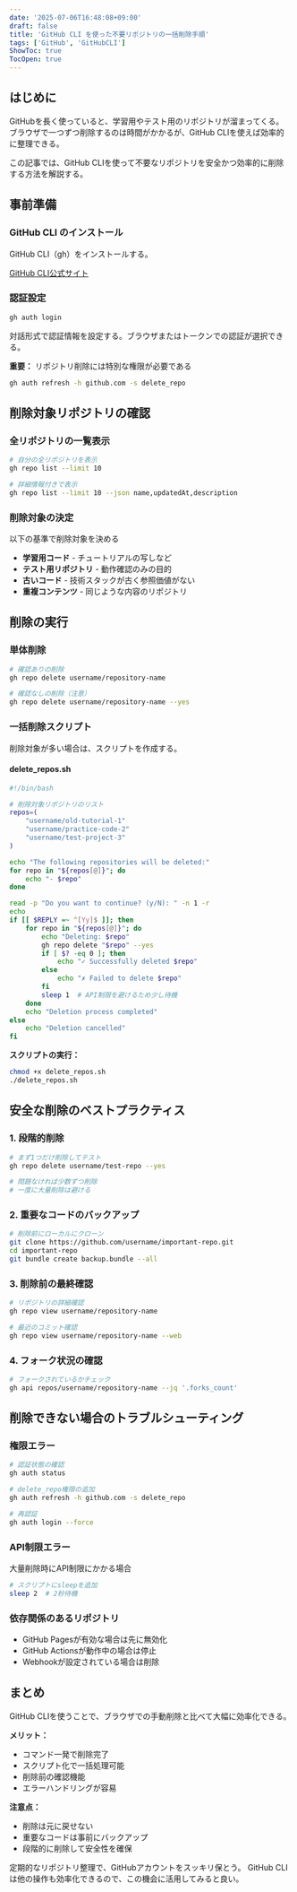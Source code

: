 ```yaml
---
date: '2025-07-06T16:48:08+09:00'
draft: false
title: 'GitHub CLI を使った不要リポジトリの一括削除手順'
tags: ['GitHub', 'GitHubCLI']
ShowToc: true
TocOpen: true
---
```


## はじめに

GitHubを長く使っていると、学習用やテスト用のリポジトリが溜まってくる。ブラウザで一つずつ削除するのは時間がかかるが、GitHub CLIを使えば効率的に整理できる。

この記事では、GitHub CLIを使って不要なリポジトリを安全かつ効率的に削除する方法を解説する。

## 事前準備

### GitHub CLI のインストール

GitHub CLI（gh）をインストールする。

[GitHub CLI公式サイト](https://cli.github.com/)

### 認証設定

```zsh
gh auth login
```

対話形式で認証情報を設定する。ブラウザまたはトークンでの認証が選択できる。

**重要：** リポジトリ削除には特別な権限が必要である

```zsh
gh auth refresh -h github.com -s delete_repo
```

## 削除対象リポジトリの確認

### 全リポジトリの一覧表示

```zsh
# 自分の全リポジトリを表示
gh repo list --limit 10

# 詳細情報付きで表示
gh repo list --limit 10 --json name,updatedAt,description
```

### 削除対象の決定

以下の基準で削除対象を決める

- **学習用コード** - チュートリアルの写しなど
- **テスト用リポジトリ** - 動作確認のみの目的
- **古いコード** - 技術スタックが古く参照価値がない
- **重複コンテンツ** - 同じような内容のリポジトリ

## 削除の実行

### 単体削除

```bash
# 確認ありの削除
gh repo delete username/repository-name

# 確認なしの削除（注意）
gh repo delete username/repository-name --yes
```

### 一括削除スクリプト

削除対象が多い場合は、スクリプトを作成する。

#### delete_repos.sh

```zsh
#!/bin/bash

# 削除対象リポジトリのリスト
repos=(
    "username/old-tutorial-1"
    "username/practice-code-2"
    "username/test-project-3"
)

echo "The following repositories will be deleted:"
for repo in "${repos[@]}"; do
    echo "- $repo"
done

read -p "Do you want to continue? (y/N): " -n 1 -r
echo
if [[ $REPLY =~ ^[Yy]$ ]]; then
    for repo in "${repos[@]}"; do
        echo "Deleting: $repo"
        gh repo delete "$repo" --yes
        if [ $? -eq 0 ]; then
            echo "✓ Successfully deleted $repo"
        else
            echo "✗ Failed to delete $repo"
        fi
        sleep 1  # API制限を避けるため少し待機
    done
    echo "Deletion process completed"
else
    echo "Deletion cancelled"
fi
```

**スクリプトの実行：**

```bash
chmod +x delete_repos.sh
./delete_repos.sh
```

## 安全な削除のベストプラクティス

### 1. 段階的削除

```bash
# まず1つだけ削除してテスト
gh repo delete username/test-repo --yes

# 問題なければ少数ずつ削除
# 一度に大量削除は避ける
```

### 2. 重要なコードのバックアップ

```bash
# 削除前にローカルにクローン
git clone https://github.com/username/important-repo.git
cd important-repo
git bundle create backup.bundle --all
```

### 3. 削除前の最終確認

```bash
# リポジトリの詳細確認
gh repo view username/repository-name

# 最近のコミット確認
gh repo view username/repository-name --web
```

### 4. フォーク状況の確認

```bash
# フォークされているかチェック
gh api repos/username/repository-name --jq '.forks_count'
```

## 削除できない場合のトラブルシューティング

### 権限エラー

```bash
# 認証状態の確認
gh auth status

# delete_repo権限の追加
gh auth refresh -h github.com -s delete_repo

# 再認証
gh auth login --force
```

### API制限エラー

大量削除時にAPI制限にかかる場合

```bash
# スクリプトにsleepを追加
sleep 2  # 2秒待機
```

### 依存関係のあるリポジトリ

- GitHub Pagesが有効な場合は先に無効化
- GitHub Actionsが動作中の場合は停止
- Webhookが設定されている場合は削除

## まとめ

GitHub CLIを使うことで、ブラウザでの手動削除と比べて大幅に効率化できる。

**メリット：**

- コマンド一発で削除完了
- スクリプト化で一括処理可能
- 削除前の確認機能
- エラーハンドリングが容易

**注意点：**

- 削除は元に戻せない
- 重要なコードは事前にバックアップ
- 段階的に削除して安全性を確保

定期的なリポジトリ整理で、GitHubアカウントをスッキリ保とう。
GitHub CLIは他の操作も効率化できるので、この機会に活用してみると良い。
